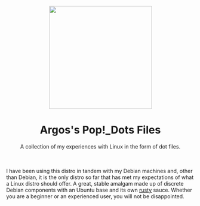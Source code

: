 <p align="center"><img src="https://user-images.githubusercontent.com/64110504/117901326-54076800-b288-11eb-9735-5ec61bc1b0b1.png" width="275px"></p>
<h1 align="center">Argos's Pop!_Dots Files</h1> 
<p align="center">A collection of my experiences with Linux in the form of dot files.</p><br><br>                                                                               
I have been using this distro in tandem with my Debian machines and, other than Debian, it is the only distro so far that has met my expectations of what a Linux distro should offer. A great, stable amalgam made up of discrete Debian components with an Ubuntu base and its own <a href="https://github.com/orgs/pop-os/repositories?language=rust">rusty</a> sauce. Whether you are a beginner or an experienced user, you will not be disappointed. 
